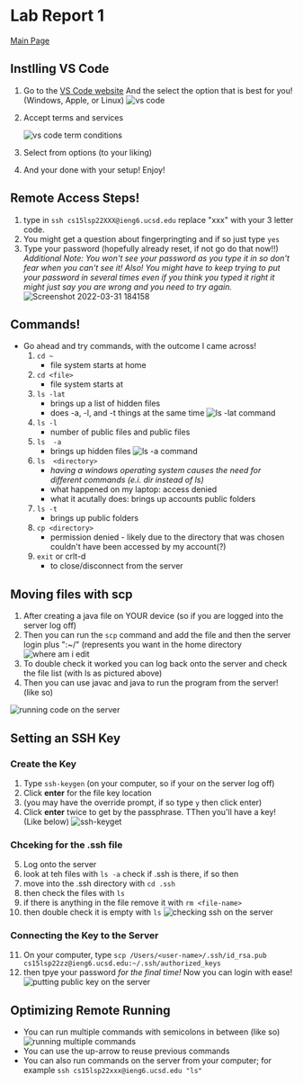 # Lab Report 1
[Main Page](https://hsflores7.github.io/cse15l-lab-reports/index.html)

## Instlling VS Code
1. Go to the [VS Code website](https://code.visualstudio.com/Download)
   And the select the option that is best for you! (Windows, Apple, or Linux)
  ![vs code](https://user-images.githubusercontent.com/103228508/162542180-e62e1f81-2e46-471b-8c9d-df9f231e7622.png)
2.  Accept terms and services
 	
	![vs code term conditions](https://user-images.githubusercontent.com/103228508/162582058-964f0038-1dd3-4a40-82cd-06cccf5c19ac.png)
3.  Select from options (to your liking)
4.  And your done with your setup! Enjoy!

## Remote Access Steps!
1. type in `ssh cs15lsp22XXX@ieng6.ucsd.edu` replace "xxx" with your 3 letter code.
2. You might get a question about fingerpringting and if so just type `yes`
3. Type your password (hopefully already reset, if not go do that now!!) *Additional Note: You won't see your password as you type it in so don't fear when you can't see it!* *Also! You might have to keep trying to put your password in several times even if you think you typed it right it might just say you are wrong and you need to try again.*
![Screenshot 2022-03-31 184158](https://user-images.githubusercontent.com/103228508/162582133-5ca59bc3-b837-420d-af96-e471b205e630.png)

## Commands!
* Go ahead and try commands, with the outcome I came across!
	1. `cd ~`
		- file system starts at home
	2. `cd <file>`
		- file system starts at <file>
	3. `ls -lat`
		- brings up a list of hidden files
		- does -a, -l, and -t things at the same time
	![ls -lat command](https://user-images.githubusercontent.com/103228508/162582225-0fd5d68f-3551-4dd0-a6cd-f5885459b1e2.png)
	4. `ls -l`
		- number of public files and public files
	5. `ls  -a`
		- brings up hidden files
	![ls -a command](https://user-images.githubusercontent.com/103228508/162582281-66c936e6-059b-4c87-95aa-2f9430913c5b.png)
	6. `ls  <directory> `
		- *having a windows operating system causes the need for different commands (e.i. dir instead of ls)*
		- what happened on my laptop: access denied
		- what it acutally does: brings up accounts public folders
	7. `ls -t`
		- brings up public folders
	8. `cp <directory>`
		- permission denied - likely due to the directory that was chosen couldn't have been accessed by my account(?)
	9. `exit` or crlt-d
		- to close/disconnect from the server

## Moving files with scp
1. After creating a java file on YOUR device (so if you are logged into the server log off)
2. Then you can run the `scp` command and add the file and then the server login plus ":~/" (represents you want in the home directory
![where am i edit](https://user-images.githubusercontent.com/103228508/162583014-b0193db5-b4cf-45f4-8daf-6ea8d4f876fa.png)
3. To double check it worked you can log back onto the server and check the file list (with ls as pictured above)
4. Then you can use javac and java to run the program from the server! (like so)
	
![running code on the server](https://user-images.githubusercontent.com/103228508/162587341-156b25d4-3aef-4ea5-b608-eb62819527a5.png)


## Setting an SSH Key
### Create the Key
1. Type `ssh-keygen` (on your computer, so if your on the server log off)
2. Click **enter** for the file key location
3. (you may have the override prompt, if so type `y` then click enter)
4. Click **enter** twice to get by the passphrase. TThen you'll have a key! (Like below)
![ssh-keyget](https://user-images.githubusercontent.com/103228508/162585906-38b3c2bb-1277-44d1-be65-459ea0675f26.png)
### Chceking for the .ssh file
5. Log onto the server
6. look at teh files with `ls -a` check if .ssh is there, if so then
7. move into the .ssh directory with `cd .ssh`
8. then check the files with `ls`
9. if there is anything in the file remove it with `rm <file-name>`
10. then double check it is empty with `ls`
![checking  ssh on the server](https://user-images.githubusercontent.com/103228508/162587906-38708a74-5969-42ff-a867-958ac855490d.png)
### Connecting the Key to the Server
11. On your computer, type `scp /Users/<user-name>/.ssh/id_rsa.pub cs15lsp22zz@ieng6.ucsd.edu:~/.ssh/authorized_keys`
12. then tpye your password _for the final time!_
Now you can login with ease!
![putting public key on the server](https://user-images.githubusercontent.com/103228508/162587912-9096277b-f30a-404d-9b8e-1fb694470ef8.png)


## Optimizing Remote Running
* You can run multiple commands with semicolons in between (like so)
	![running multiple commands](https://user-images.githubusercontent.com/103228508/162588189-6c1bb567-8b83-4fb8-ac4a-ed1f360098c7.png)
* You can use the up-arrow to reuse previous commands
* You can also run commands on the server from your computer; for example `ssh cs15lsp22xxx@ieng6.ucsd.edu "ls"`

	
	
	
	
